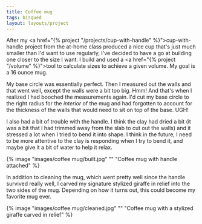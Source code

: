 ```yaml
---
title: Coffee mug
tags: bisqued
layout: layouts/project
---
```


After my <a href="{% project "/projects/cup-with-handle" %}">cup-with-handle</a>
project from the at-home class produced a nice cup that's just much smaller than
I'd want to use regularly, I've decided to have a go at building one closer to
the size I want. I build and used a <a href="{% project "/volume" %}">tool to
calculate sizes to achieve a given volume</a>. My goal is a 16 ounce mug.

My base circle was essentially perfect. Then I measured out the walls and that
went well, except the walls were a bit too big. Hmm! And that's when I realized
I had booched the measurements again. I'd cut my base circle to the right radius
for the _interior_ of the mug and had forgotten to account for the thickness of
the walls that would need to sit on top of the base. UGH!

I also had a bit of trouble with the handle. I think the clay had dried a bit
(it was a bit that I had trimmed away from the slab to cut out the walls) and it
stressed a lot when I tried to bend it into shape. I think in the future, I need
to be more attentive to the clay is responding when I try to bend it, and maybe
give it a bit of water to help it relax.

{% image "images/coffee mug/built.jpg" "" "Coffee mug with handle attached" %}

In addition to cleaning the mug, which went pretty well since the handle
survived really well, I carved my signature stylized giraffe in relief into the
two sides of the mug. Depending on how it turns out, this could become my
favorite mug ever.

{% image "images/coffee mug/cleaned.jpg" "" "Coffee mug with a stylized giraffe carved in relief" %}
